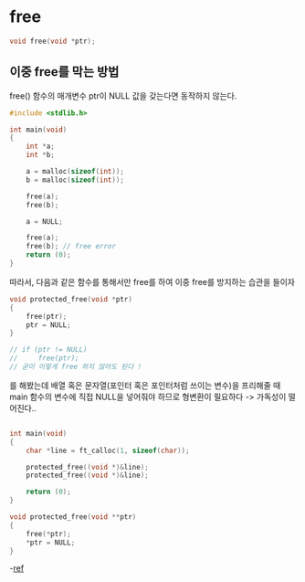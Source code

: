 # free

```c
void free(void *ptr);
```

## 이중 free를 막는 방법

free() 함수의 매개변수 ptr이 NULL 값을 갖는다면 동작하지 않는다.

```c
#include <stdlib.h>

int main(void)
{
	int *a;
	int *b;

	a = malloc(sizeof(int));
	b = malloc(sizeof(int));

	free(a);
	free(b);

	a = NULL;

	free(a);
	free(b); // free error
	return (0);
}
```

따라서, 다음과 같은 함수를 통해서만 free를 하여 이중 free를 방지하는 습관을 들이자

```c
void protected_free(void *ptr)
{
	free(ptr);
	ptr = NULL;
}

// if (ptr != NULL)
//     free(ptr);
// 굳이 이렇게 free 하지 않아도 된다 !
```

를 해봤는데 배열 혹은 문자열(포인터 혹은 포인터처럼 쓰이는 변수)을 프리해줄 때
main 함수의 변수에 직접 NULL을 넣어줘야 하므로 형변환이 필요하다 -> 가독성이 떨어진다..

```c

int main(void)
{
	char *line = ft_calloc(1, sizeof(char));

	protected_free((void *)&line);
	protected_free((void *)&line);

	return (0);
}

void protected_free(void **ptr)
{
	free(*ptr);
	*ptr = NULL;
}
```

-[ref](https://dojang.io/mod/forum/discuss.php?d=1002)
